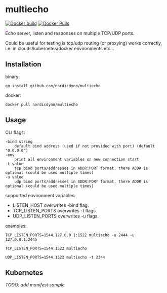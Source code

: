 # multiecho

[![Docker build](https://img.shields.io/docker/cloud/build/nordicdyno/multiecho.svg)][hub]
[![Docker Pulls](https://img.shields.io/docker/pulls/nordicdyno/multiecho.svg)][hub]


Echo server, listen and responses on multiple TCP/UDP ports.

Could be useful for testing is tcp/udp routing (or proxying) works correctly,
i.e. in clouds/kubernetes/docker environments etc...

## Installation

binary:

    go install github.com/nordicdyno/multiecho

docker:

    docker pull nordicdyno/multiecho

## Usage

CLI flags:

    -bind string
        default bind address (used if not provided with port) (default "0.0.0.0")
    -env
        print all environment variables on new connection start
    -t value
        tcp bind ports/addresses in ADDR:PORT format, there ADDR is optional (could be used multiple times)
    -u value
        udp bind ports/addresses in ADDR:PORT format, there ADDR is optional (could be used multiple times)

supported environment variables:

* LISTEN_HOST overwrites -bind flag.
* TCP_LISTEN_PORTS overwrites -t flags.
* UDP_LISTEN_PORTS overwrites -u flags.

examples:

    TCP_LISTEN_PORTS=1544,127.0.0.1:1522 multiecho -u 2444 -u 127.0.0.1:2445

    TCP_LISTEN_PORTS=1544,1522 multiecho

    UDP_LISTEN_PORTS=1544,1522 multiecho -t 2344


## Kubernetes

_TODO: add manifest sample_

[hub]: https://hub.docker.com/r/nordicdyno/multiecho/
